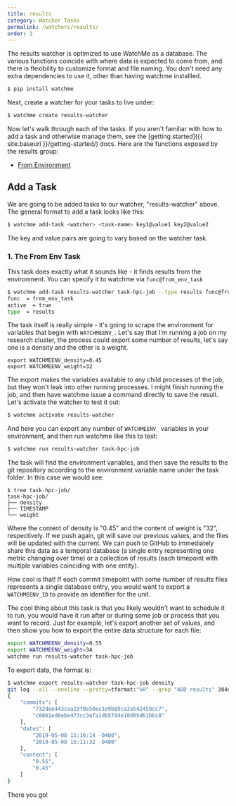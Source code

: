 ```yaml
---
title: results
category: Watcher Tasks
permalink: /watchers/results/
order: 3
---
```


The results watcher is optimized to use WatchMe as a database. The various
functions coincide with where data is expected to come from, and there
is flexibility to customize format and file naming. You don't need
any extra dependencies to use it, other than having watchme installled.

```bash
$ pip install watchme
```

Next, create a watcher for your tasks to live under:

```bash
$ watchme create results-watcher
```

Now let's walk through each of the tasks. If you aren't familiar with how
to add a task and otherwise manage them, see the [getting started]({{ site.baseurl }}/getting-started/)
docs. Here are the functions exposed by the results group:

 - [From Environment](#1-the-from-env-task)

## Add a Task

We are going to be added tasks to our watcher, "results-watcher" above.
The general format to add a task looks like this:

```bash
$ watchme add-task <watcher> <task-name> key1@value1 key2@value2
```

The key and value pairs are going to vary based on the watcher task.

### 1. The From Env Task

This task does exactly what it sounds like - it finds results from the environment.
You can specify it to watchme via `func@from_env_task`

```bash
$ watchme add-task results-watcher task-hpc-job --type results func@from_env_task
func  = from_env_task
active  = true
type  = results
```

The task itself is really simple - it's going to scrape the environment
for variables that begin with `WATCHMEENV_`. Let's say that I'm running a job
on my research cluster, the process could export some number of results, let's
say one is a density and the other is a weight.

```
export WATCHMEENV_density=0.45
export WATCHMEENV_weight=32
```

The export makes the variables available to any child processes of the job, but
they won't leak into other running processes. I might finish running the job, 
and then have watchme issue a command directly to save the result. Let's
activate the watcher to test it out:

```bash
$ watchme activate results-watcher
```

And here you can export any number of `WATCHMEENV_` variables in your environment, and then
run watchme like this to test:

```bash
$ watchme run results-watcher task-hpc-job
```

The task will find the environment variables, and then save the results to
the git repository according to the environment variable name under
the task folder. In this case we would see:

```
$ tree task-hpc-job/
task-hpc-job/
├── density
├── TIMESTAMP
└── weight
```

Where the content of density is "0.45" and the content of weight is "32",
respectively. If we push again, git will save our previous values, and
the files will be updated with the current. We can push to GitHub to immediately
share this data as a temporal database (a single entry representing one
metric changing over time) or a collection of results (each timepoint
with multiple variables coinciding with one entity).

How cool is that! If each commit timepoint with some number of results files 
represents a single database entry, you would want to export a `WATCHMEENV_ID` to
provide an identifier for the unit.

The cool thing about this task is that you likely wouldn't want to schedule it
to run, you would have it run after or during some job or process that you
want to record. Just for example, let's export another set of values,
and then show you how to export the entire data structure for each file:

```bash
export WATCHMEENV_density=0.55
export WATCHMEENV_weight=34
watchme run results-watcher task-hpc-job
```

To export data, the format is:

```bash
$ watchme export results-watcher task-hpc-job density
git log --all --oneline --pretty=tformat:"%H" --grep "ADD results" 384d7bdc6e54af6266377b30ff0d47a40c4fc28d..732dee443caa19f0e50ec1e9b89ca3a542459cc7 -- task-hpc-job/density
{
    "commits": [
        "732dee443caa19f0e50ec1e9b89ca3a542459cc7",
        "c0861ed8ebe473cc3efa1db5f84e10d05d61bbc8"
    ],
    "dates": [
        "2019-05-08 15:16:14 -0400",
        "2019-05-08 15:11:32 -0400"
    ],
    "content": [
        "0.55",
        "0.45"
    ]
}
```

There you go!
